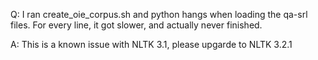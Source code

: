 Q: I ran create_oie_corpus.sh and python hangs when loading the qa-srl files. For every line, it got slower, and actually never finished.

A: This is a known issue with NLTK 3.1, please upgarde to NLTK 3.2.1
